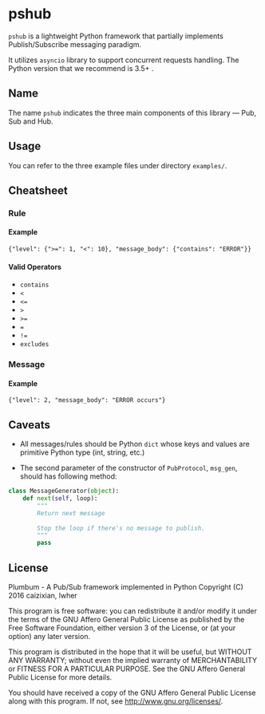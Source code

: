 # pshub
`pshub` is a lightweight Python framework that partially implements Publish/Subscribe messaging paradigm. 

It utilizes `asyncio` library to support concurrent requests handling. The Python version that we recommend is 3.5+ .

## Name

The name `pshub` indicates the three main components of this library — Pub, Sub and Hub.

## Usage

You can refer to the three example files under directory `examples/`.

## Cheatsheet

### Rule

#### Example

`{"level": {">=": 1, "<": 10}, "message_body": {"contains": "ERROR"}}`

#### Valid Operators

- `contains`
- `<`
- `<=`
- `>`
- `>=`
- `=`
- `!=`
- `excludes`

### Message

#### Example

`{"level": 2, "message_body": "ERROR occurs"}`

## Caveats

- All messages/rules should be Python `dict` whose keys and values are primitive Python type (int, string, etc.)

- The second parameter of the constructor of `PubProtocol`, `msg_gen`, should has following method:

```python
class MessageGenerator(object):
    def next(self, loop):
        """
        Return next message 
        
        Stop the loop if there's no message to publish.
        """
        pass
```

## License

Plumbum - A Pub/Sub framework implemented in Python
Copyright (C) 2016  caizixian, lwher

This program is free software: you can redistribute it and/or modify
it under the terms of the GNU Affero General Public License as published
by the Free Software Foundation, either version 3 of the License, or
(at your option) any later version.

This program is distributed in the hope that it will be useful,
but WITHOUT ANY WARRANTY; without even the implied warranty of
MERCHANTABILITY or FITNESS FOR A PARTICULAR PURPOSE.  See the
GNU Affero General Public License for more details.

You should have received a copy of the GNU Affero General Public License
along with this program.  If not, see <http://www.gnu.org/licenses/>.
